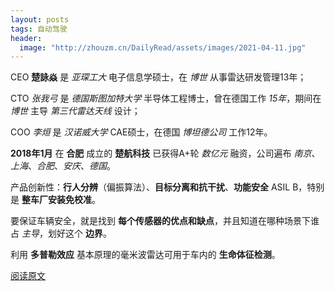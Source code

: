 ```yaml
---
layout: posts
tags: 自动驾驶
header: 
  image: "http://zhouzm.cn/DailyRead/assets/images/2021-04-11.jpg"
---
```





CEO **楚詠焱** 是 *亚琛工大* 电子信息学硕士，在 *博世* 从事雷达研发管理13年；

CTO *张我弓* 是 *德国斯图加特大学* 半导体工程博士，曾在德国工作 *15年*，期间在 *博世* 主导 *第三代雷达天线* 设计；

COO *李烜* 是 *汉诺威大学* CAE硕士，在德国 *博坦德公司* 工作12年。



**2018年1月** 在 **合肥** 成立的 **楚航科技** 已获得A+轮 *数亿元* 融资，公司遍布 *南京*、*上海*、*合肥*、*安庆*、*德国*。



产品创新性：**行人分辨**（偏振算法）、**目标分离和抗干扰**、**功能安全** ASIL B，特别是 **整车厂安装免校准**。



要保证车辆安全，就是找到 **每个传感器的优点和缺点**，并且知道在哪种场景下谁占 *主导*，划好这个 **边界**。



利用 **多普勒效应** 基本原理的毫米波雷达可用于车内的 **生命体征检测**。

[阅读原文](https://mp.weixin.qq.com/s/2KyxkIuF-G3NEDWUn74-QA)